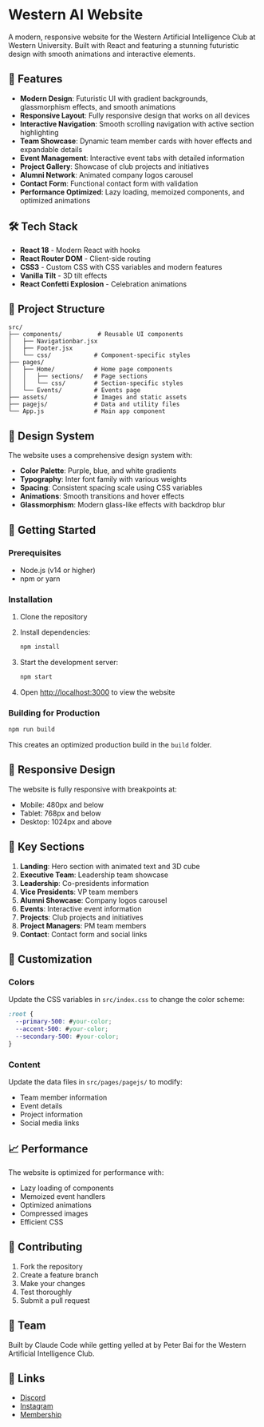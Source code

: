 # Western AI Website

A modern, responsive website for the Western Artificial Intelligence Club at Western University. Built with React and featuring a stunning futuristic design with smooth animations and interactive elements.

## 🚀 Features

- **Modern Design**: Futuristic UI with gradient backgrounds, glassmorphism effects, and smooth animations
- **Responsive Layout**: Fully responsive design that works on all devices
- **Interactive Navigation**: Smooth scrolling navigation with active section highlighting
- **Team Showcase**: Dynamic team member cards with hover effects and expandable details
- **Event Management**: Interactive event tabs with detailed information
- **Project Gallery**: Showcase of club projects and initiatives
- **Alumni Network**: Animated company logos carousel
- **Contact Form**: Functional contact form with validation
- **Performance Optimized**: Lazy loading, memoized components, and optimized animations

## 🛠️ Tech Stack

- **React 18** - Modern React with hooks
- **React Router DOM** - Client-side routing
- **CSS3** - Custom CSS with CSS variables and modern features
- **Vanilla Tilt** - 3D tilt effects
- **React Confetti Explosion** - Celebration animations

## 📁 Project Structure

```
src/
├── components/          # Reusable UI components
│   ├── Navigationbar.jsx
│   ├── Footer.jsx
│   └── css/            # Component-specific styles
├── pages/
│   ├── Home/           # Home page components
│   │   ├── sections/   # Page sections
│   │   └── css/        # Section-specific styles
│   └── Events/         # Events page
├── assets/             # Images and static assets
├── pagejs/             # Data and utility files
└── App.js              # Main app component
```

## 🎨 Design System

The website uses a comprehensive design system with:

- **Color Palette**: Purple, blue, and white gradients
- **Typography**: Inter font family with various weights
- **Spacing**: Consistent spacing scale using CSS variables
- **Animations**: Smooth transitions and hover effects
- **Glassmorphism**: Modern glass-like effects with backdrop blur

## 🚀 Getting Started

### Prerequisites

- Node.js (v14 or higher)
- npm or yarn

### Installation

1. Clone the repository
2. Install dependencies:
   ```bash
   npm install
   ```

3. Start the development server:
   ```bash
   npm start
   ```

4. Open [http://localhost:3000](http://localhost:3000) to view the website

### Building for Production

```bash
npm run build
```

This creates an optimized production build in the `build` folder.

## 📱 Responsive Design

The website is fully responsive with breakpoints at:
- Mobile: 480px and below
- Tablet: 768px and below
- Desktop: 1024px and above

## 🎯 Key Sections

1. **Landing**: Hero section with animated text and 3D cube
2. **Executive Team**: Leadership team showcase
3. **Leadership**: Co-presidents information
4. **Vice Presidents**: VP team members
5. **Alumni Showcase**: Company logos carousel
6. **Events**: Interactive event information
7. **Projects**: Club projects and initiatives
8. **Project Managers**: PM team members
9. **Contact**: Contact form and social links

## 🔧 Customization

### Colors
Update the CSS variables in `src/index.css` to change the color scheme:

```css
:root {
  --primary-500: #your-color;
  --accent-500: #your-color;
  --secondary-500: #your-color;
}
```

### Content
Update the data files in `src/pages/pagejs/` to modify:
- Team member information
- Event details
- Project information
- Social media links

## 📈 Performance

The website is optimized for performance with:
- Lazy loading of components
- Memoized event handlers
- Optimized animations
- Compressed images
- Efficient CSS

## 🤝 Contributing

1. Fork the repository
2. Create a feature branch
3. Make your changes
4. Test thoroughly
5. Submit a pull request

## 👥 Team

Built by Claude Code while getting yelled at by Peter Bai for the Western Artificial Intelligence Club.

## 🔗 Links

- [Discord](https://discord.gg/ZcRtm6CAHt)
- [Instagram](https://www.instagram.com/westernu.ai/)
- [Membership](https://westernusc.store/product/western-artificial-intelligence-design/)